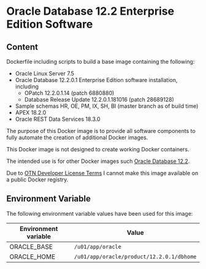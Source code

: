 # Oracle Database 12.2 Enterprise Edition Software

## Content

Dockerfile including scripts to build a base image containing the following:

* Oracle Linux Server 7.5
* Oracle Database 12.2.0.1 Enterprise Edition software installation, including
  * OPatch 12.2.0.1.14 (patch 6880880)
  * Database Release Update 12.2.0.1.181016 (patch 28689128)
* Sample schemas HR, OE, PM, IX, SH, BI (master branch as of build time)
* APEX 18.2.0
* Oracle REST Data Services 18.3.0

The purpose of this Docker image is to provide all software components to fully automate the creation of additional Docker images.

This Docker image is not designed to create working Docker containers.

The intended use is for other Docker images such [Oracle Database 12.2](https://github.com/PhilippSalvisberg/docker-odb/blob/master/OracleDatabase/12.2).

Due to [OTN Developer License Terms](http://www.oracle.com/technetwork/licenses/standard-license-152015.html) I cannot make this image available on a public Docker registry.

## Environment Variable

The following environment variable values have been used for this image:

Environment variable | Value
-------------------- | -------------
ORACLE_BASE | ```/u01/app/oracle```
ORACLE_HOME | ```/u01/app/oracle/product/12.2.0.1/dbhome```
